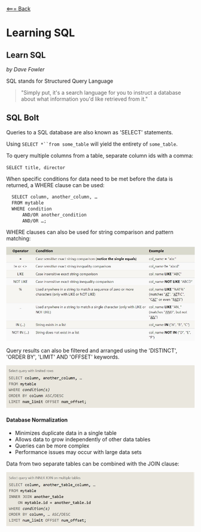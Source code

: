 [<=== Back](README.md)

# Learning SQL

## Learn SQL 
*by Dave Fowler*

SQL stands for Structured Query Language
> "Simply put, it's a search language for you to instruct a database about what information you'd like retrieved from it."

## SQL Bolt

Queries to a SQL database are also known as 'SELECT' statements.

Using `SELECT *``from some_table` will yield the entirety of `some_table`.

To query multiple columns from a table, separate column ids with a comma:

`SELECT title, director`

When specific conditions for data need to be met before the data is returned, a WHERE clause can be used:

```
  SELECT column, another_column, …
  FROM mytable
  WHERE condition
      AND/OR another_condition
      AND/OR …;

```

WHERE clauses can also be used for string comparison and pattern matching:

![WHERE Clause Comparisons](img/SQLPatterns.jpg)

Query results can also be filtered and arranged using the 'DISTINCT', 'ORDER BY', 'LIMIT' AND 'OFFSET' keywords.

![Filter](img/FilterSQL.jpg)

#### Database Normalization

- Minimizes duplicate data in a single table
- Allows data to grow independently of other data tables
- Queries can be more complex
- Performance issues may occur with large data sets

Data from two separate tables can be combined with the JOIN clause:

![Join](img/JoinSQL.jpg)




